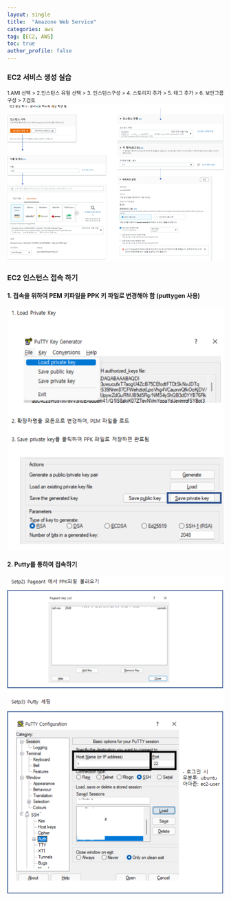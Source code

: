```yaml
---
layout: single
title:  "Amazone Web Service"
categories: aws
tag: [EC2, AWS]
toc: true
author_profile: false
---
```


### EC2 서비스 생성 실습

<small> 1.AMI 선택 > 2.인스턴스 유형 선택 > 3. 인스턴스구성 > 4. 스토리지 추가 > 5. 태그 추가 > 6. 보안그룹구성 > 7.검토</small>
<img src="../../images/2022-07-18-aws-ex1/pic-1.png"> 

### EC2 인스턴스 접속 하기

#### 1. 접속을 위하여 PEM 키파일을 PPK 키 파일로 변경해야 함 (puttygen 사용)

<img src="../../images/2022-07-18-aws-ex1/pic-2.png"> 


#### 2. Putty를 통하여 접속하기

<img src="../../images/2022-07-18-aws-ex1/pic-3.png"> 